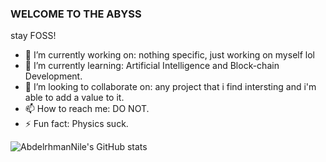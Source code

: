 ### WELCOME TO THE ABYSS

stay FOSS!


- 🔭 I’m currently working on: nothing specific, just working on myself lol
- 🌱 I’m currently learning: Artificial Intelligence and Block-chain Development.
- 👯 I’m looking to collaborate on: any project that i find intersting and i'm able to add a value to it.
- 📫 How to reach me: DO NOT.
- ⚡ Fun fact: Physics suck.

![AbdelrhmanNile's GitHub stats](https://github-readme-stats.vercel.app/api?username=AbdelrhmanNile&show_icons=true&theme=onedark)
